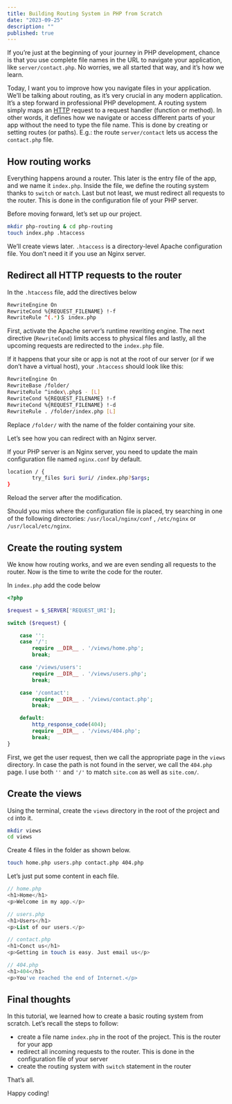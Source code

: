 ```yaml
---
title: Building Routing System in PHP from Scratch
date: "2023-09-25"
description: ""
published: true
---
```


If you’re just at the beginning of your journey in PHP development, chance is that you use complete file names in the URL to navigate your application, like `server/contact.php`. No worries, we all started that way, and it’s how we learn.

Today, I want you to improve how you navigate files in your application. We’ll be talking about routing, as it’s very crucial in any modern application. It’s a step forward in professional PHP development. A routing system simply maps an [HTTP](https://www3.ntu.edu.sg/home/ehchua/programming/webprogramming/HTTP_Basics.html) request to a request handler (function or method). In other words, it defines how we navigate or access different parts of your app without the need to type the file name. This is done by creating or setting routes (or paths). E.g.: the route `server/contact` lets us access the `contact.php` file.

## How routing works

Everything happens around a router. This later is the entry file of the app, and we name it `index.php`. Inside the file, we define the routing system thanks to `switch` or `match`. Last but not least, we must redirect all requests to the router. This is done in the configuration file of your PHP server. 

Before moving forward, let’s set up our project.

```bash
mkdir php-routing & cd php-routing
touch index.php .htaccess 
```

We’ll create views later. `.htaccess` is a directory-level Apache configuration file. You don’t need it if you use an Nginx server.

## **Redirect all HTTP requests to the router**

In the `.htaccess` file, add the directives below

```bash
RewriteEngine On
RewriteCond %{REQUEST_FILENAME} !-f
RewriteRule ^(.*)＄ index.php
```

First, activate the Apache server’s runtime rewriting engine. The next directive (`RewriteCond`) limits access to physical files and lastly, all the upcoming requests are redirected to the `index.php`
file.

If it happens that your site or app is not at the root of our server (or if we don’t have a virtual host), your `.htaccess` should look like this:

```bash
RewriteEngine On
RewriteBase /folder/
RewriteRule ^index\.php$ - [L]
RewriteCond %{REQUEST_FILENAME} !-f
RewriteCond %{REQUEST_FILENAME} !-d
RewriteRule . /folder/index.php [L]
```

Replace `/folder/` with the name of the folder containing your site.

Let’s see how you can redirect with an Nginx server.

If your PHP server is an Nginx server, you need to update the main configuration file named `nginx.conf` by default.

```bash
location / {
        try_files $uri $uri/ /index.php?$args;
}
```

Reload the server after the modification.

Should you miss where the configuration file is placed, try searching in one of the following directories: `/usr/local/nginx/conf` , `/etc/nginx` or `/usr/local/etc/nginx`.

## **Create the routing system**

We know how routing works, and we are even sending all requests to the router. Now is the time to write the code for the router.

In `index.php` add the code below

```php
<?php

$request = $_SERVER['REQUEST_URI'];

switch ($request) {

    case '':
    case '/':
        require __DIR__ . '/views/home.php';
        break;

    case '/views/users':
        require __DIR__ . '/views/users.php';
        break;

    case '/contact':
        require __DIR__ . '/views/contact.php';
        break;

    default:
        http_response_code(404);
        require __DIR__ . '/views/404.php';
        break;
}
```

First, we get the user request, then we call the appropriate page in the `views` directory. In case the path is not found in the server, we call the `404.php` page. I use both `''` and `'/'` to match `site.com` as well as `site.com/`.

## **Create the views**

Using the terminal, create the `views` directory in the root of the project and `cd` into it.

```bash
mkdir views
cd views
```

Create 4 files in the folder as shown below.

```bash
touch home.php users.php contact.php 404.php
```

Let’s just put some content in each file.

```php
// home.php
<h1>Home</h1>
<p>Welcome in my app.</p>
```

```php
// users.php
<h1>Users</h1>
<p>List of our users.</p>
```

```php
// contact.php
<h1>Conct us</h1>
<p>Getting in touch is easy. Just email us</p>
```

```php
// 404.php
<h1>404</h1>
<p>You've reached the end of Internet.</p>
```

## **Final thoughts**

In this tutorial, we learned how to create a basic routing system from scratch. Let’s recall the steps to follow:

- create a file name `index.php` in the root of the project. This is the router for your app
- redirect all incoming requests to the router. This is done in the configuration file of your server
- create the routing system with `switch` statement in the router

That’s all.

Happy coding!